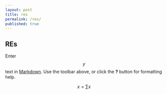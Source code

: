 ```yaml
---
layout: post
title: res
permalink: /res/
published: true
---
```


## REs

Enter $$y$$ text in [Markdown](http://daringfireball.net/projects/markdown/). Use the toolbar above, or click the **?** button for formatting help.

$$ x = \sum x $$
